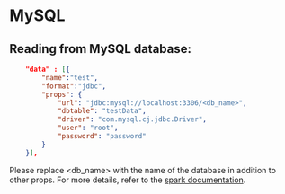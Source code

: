 # MySQL

## Reading from MySQL database:

```json
    "data" : [{
        "name":"test", 
        "format":"jdbc", 
        "props": {
            "url": "jdbc:mysql://localhost:3306/<db_name>",
            "dbtable": "testData",
            "driver": "com.mysql.cj.jdbc.Driver",
            "user": "root",
            "password": "password"				
        }
    }],
```

Please replace \<db\_name> with the name of the database in addition to other props. For more details, refer to the [spark documentation](https://spark.apache.org/docs/latest/sql-data-sources-jdbc.html).
